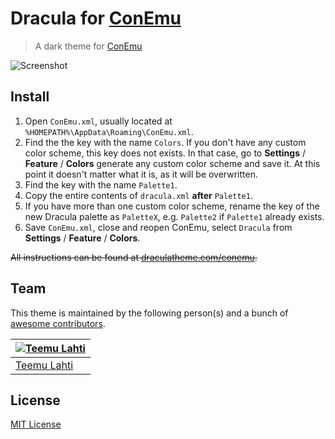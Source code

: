 # Dracula for [ConEmu](https://conemu.github.io/)

> A dark theme for [ConEmu](https://conemu.github.io/)

![Screenshot](https://www.dropbox.com/s/ibfrf961yukhp3b/screenshot.png?raw=1)

## Install

1. Open  `ConEmu.xml`, usually located at `%HOMEPATH%\AppData\Roaming\ConEmu.xml`.
2. Find the the key with the name `Colors`. If you don't have any custom color scheme, this key does not exists. In that case, go to **Settings** / **Feature** / **Colors** generate any custom color scheme and save it. At this point it doesn't matter what it is, as it will be overwritten.
3. Find the key with the name `Palette1`.
4. Copy the entire contents of `dracula.xml` **after** `Palette1`.
5. If you have more than one custom color scheme, rename the key of the new Dracula palette as `PaletteX`, e.g. `Palette2` if `Palette1` already exists.
6. Save `ConEmu.xml`, close and reopen ConEmu, select `Dracula` from **Settings** / **Feature** / **Colors**.

~~All instructions can be found at [draculatheme.com/conemu](https://draculatheme.com/conemu).~~

## Team

This theme is maintained by the following person(s) and a bunch of [awesome contributors](https://github.com/teeli/dracula-putty/graphs/contributors).


[![Teemu Lahti](https://avatars0.githubusercontent.com/u/294353?v=3&s=70)](https://github.com/JimmyMultani) |
--- |
[Teemu Lahti](https://github.com/teeli) |

## License

[MIT License](./LICENSE)
